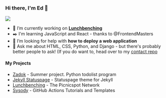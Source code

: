 ### Hi there, I'm Ed 👋

<!--
**edapm/edapm** is a ✨ _special_ ✨ repository because its `README.md` (this file) appears on your GitHub profile.

Here are some ideas to get you started: -->

![](https://ghstats.forgenst.com/api?username=edapm&show_icons=true&hide_border=true&count_private=true&title_color=012340&icon_color=FF4900)

- 🔭 I’m currently working on [**Lunchbenching**](https://github.com/lunchbenching)
- ✒️ I'm learning JavaScript and React - thanks to @FrontendMasters
- 🤔 I’m looking for help with **how to deploy a web application**
- 💬 Ask me about HTML, CSS, Python, and Django - but there's probably better people to ask! (If you do want to, head over to my [contact repo](https://github.com/edapm/contact)

#### My Projects

- [Zadok](https://github.com/edapm/zadok) - Summer project. Python todolist program
- [Jekyll Statuspage](https://github.com/forgenst/jekyll-statuspage) - Statuspage theme for Jekyll
- [Lunchbenching](https://github.com/lunchbenching) - The Picnicspot Network
- [Sysody](https://github.com/sysody) - GitHub Actions Tutorials and Templates
